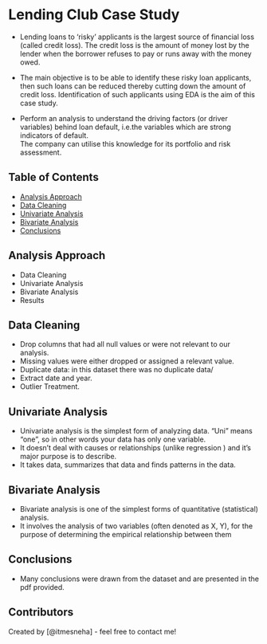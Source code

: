 # Lending Club Case Study
- Lending loans to ‘risky’ applicants is the largest source of financial loss
(called credit loss). The credit loss is the amount of money lost by the lender 
when the borrower refuses to pay or runs away with the money owed.  

- The main objective is to be able to identify these risky loan applicants, 
then such loans can be reduced thereby cutting down the amount of credit loss. 
Identification of such applicants using EDA is the aim of this case study.   

- Perform an analysis to understand the driving factors (or driver variables)
behind loan default, i.e.the variables which are strong indicators of default.  
The company can utilise this knowledge for its portfolio and risk assessment. 


## Table of Contents
* [Analysis Approach](#analysis-approach)
* [Data Cleaning](#data-cleaning)
* [Univariate Analysis](#univariate-analysis)
* [Bivariate Analysis](#bivariate-analysis)
* [Conclusions](#conclusions)


## Analysis Approach
- Data Cleaning
- Univariate Analysis
- Bivariate Analysis
- Results

## Data Cleaning
- Drop columns that had all null values or were not relevant to our analysis.
- Missing values were either dropped or assigned a relevant value.
- Duplicate data: in this dataset there was no duplicate data/
- Extract date and year.
- Outlier Treatment.

## Univariate Analysis
- Univariate analysis is the simplest form of analyzing data. “Uni” means “one”, so in other words your data has only one variable.
- It doesn’t deal with causes or relationships (unlike regression ) and it’s major purpose is to describe.
- It takes data, summarizes that data and finds patterns in the data.

## Bivariate Analysis
- Bivariate analysis is one of the simplest forms of quantitative (statistical) analysis.
- It involves the analysis of two variables (often denoted as X, Y), for the purpose of determining the empirical relationship between them

## Conclusions
- Many conclusions were drawn from the dataset and are presented in the pdf provided.


## Contributors
Created by [@itmesneha] - feel free to contact me!
